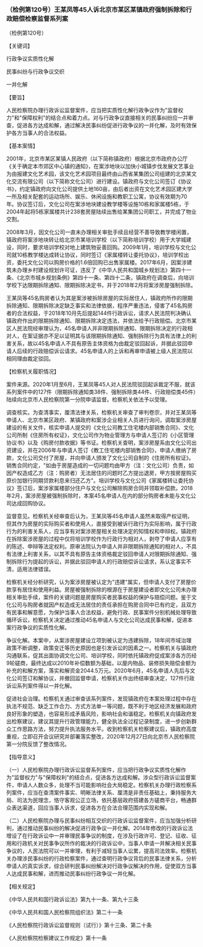 ### （检例第120号）王某凤等45人诉北京市某区某镇政府强制拆除和行政赔偿检察监督系列案
（检例第120号）

【关键词】

行政争议实质性化解

民事纠纷与行政争议交织

一并化解

【要旨】

人民检察院办理行政诉讼监督案件，应当把实质性化解行政争议作为"监督权力"和"保障权利"的结合点和着力点。对与行政争议直接相关的民事纠纷应一并审查，促进各方达成和解，通过解决民事纠纷促进行政争议的一并化解，及时有效保护各方当事人的合法权益。

【基本案情】

2001年，北京市某区某镇人民政府（以下简称镇政府）根据北京市政府办公厅《关于确定本市郊区中心镇的通知》，在案涉地块以加快小城镇步伐发展文艺事业为由报建文化艺术园，该文化艺术园项目最终由山西省某集团公司组建的北京某文化交流有限公司（以下简称文化公司）进行建设。镇政府与文化公司签订《协议书》，约定镇政府向文化公司提供土地160亩，由后者出资在文化艺术园区建大学一所及相关配套的运动场所、娱乐、休闲设施和教职工公寓，协议有效期为70年。协议签订后，文化公司在案涉地块建设教学楼等设施10栋和家属楼5栋，于2004年起将5栋家属楼共计238套房屋陆续出售给某集团公司职工，并完成了物业交割。

2008年3月，因文化公司一直未办理相关审批手续且经营不善导致教学楼闲置，镇政府将案涉地块转让给北京市某培训学校（以下简称培训学校）用于大学城建设，同时，要求培训学校对地上建筑物妥善回购。2009年1月，培训学校与文化公司就10栋教学楼达成转让协议，同时签订《家属楼转让委托协议》，培训学校出资，委托文化公司以购房价格的1.6倍回购已出售家属楼。2017年6月，因案涉建筑未办理乡村建设规划许可证，违反了《中华人民共和国城乡规划法》第四十一条、《北京市城乡规划条例》第四十一条、第四十二条，镇政府在调查后，向培训学校下达限期拆除通知、限期拆除决定书，并于2018年2月将案涉房屋强制拆除。

王某凤等45名购房者认为其是案涉被拆除房屋的实际居住人，镇政府所作的限期拆除通知、限期拆除决定缺乏事实和法律依据，程序严重违法，侵害了45名购房者的合法权益，于2018年10月先后提起144件行政诉讼，请求人民法院判决确认镇政府作出的限期拆除通知、限期拆除决定违法，并依法给予行政赔偿。北京市某区人民法院经审理认为，45名申请人并非限期拆除通知、限期拆除决定的行政相对人，在案证据亦不足以证明其与该限期拆除通知、强制拆除行为具有法律上的利害关系，故以45名申请人不具有原告主体资格为由裁定驳回起诉，并据此驳回申请人后续的行政赔偿诉讼请求。45名申请人的上诉和再审申请被上级人民法院以相同理由裁定驳回。

【检察机关履职情况】

案件来源。2020年1月至6月，王某凤等45人对人民法院驳回起诉裁定不服，就该系列案件中的127件（限期拆除通知类38件、强制拆除类44件、行政赔偿类45件）陆续向北京市人民检察院第一分院申请监督。检察机关依法予以受理。

调查核实。为查清事实，厘清法律关系，检察机关审查了审判卷宗，并对王某凤等申请人、北京市某区政府、某镇政府和案涉企业相关人员进行询问，调取案涉房屋建设的有关文件，核实申请人提交的《文化公司教工住宅楼内部销售合同》、文化公司所制《住房所有权证》，文化公司作为物业管理方与申请人签订的《小区管理协议书》以及《购房付款收据》等书证。检察机关查明，案涉房屋系由文化公司出资建设，并在2006年与申请人签订《教工住宅楼内部销售合同》，申请人缴纳了房款，文化公司交付了房屋，并向申请人颁发了文化公司自制的《住房所有权证》。销售合同约定，"如由于房屋造成的一切问题均由甲方（注：文化公司）负责，如因产权造成乙方（注：购房者）无法居住的问题时乙方提出退房，甲方按房屋购买原价加银行同期贷款利息来归还乙方"。培训学校与文化公司《家属楼转让委托协议》签订后，案涉家属楼部分住户与文化公司解除购房合同并领取补偿款。2018年2月，案涉房屋被强制拆除时，本案45名申请人在内的部分购房者未能与文化公司达成回购协议。

监督意见。检察机关经审查后认为，王某凤等45名申请人虽然未取得产权证明，但其作为房屋的实际购买者和使用人，直接受到被诉行政行为实际影响，属于行政行为的利害关系人，应当享有对案涉房屋相关处理决定的知情权和申辩权。镇政府在拆除案涉房屋的过程中仅将培训学校作为行政行为相对人，剥夺了申请人应享有的陈述、申辩等法定权利。原审法院认为申请人并非限期拆除通知的相对人，不具有法律上利害关系，以其不具有原告主体资格裁定驳回申请人对限期拆除通知、强制拆除行为提起的诉讼，并据此驳回申请人的行政赔偿诉讼请求，系认定事实不清，适用法律错误。

检察机关经分析研究，认为案涉房屋被认定为"违建"属实，但申请人支付了房屋价款享有居住和使用利益。房屋被强制拆除的根源在于房屋建设者即文化公司未办理相关审批手续，案件的关键问题是房屋购买者民事权益的保护与赔偿问题。鉴于文化公司与购房者就因产权造成无法居住的责任承担在购房合同中已有约定，且双方有民事和解意愿，为保护当事人合法权益，避免行政、民事案件分别机械处理导致循环诉讼，检察机关决定通过推动45名申请人与文化公司达成民事和解，促进本案行政争议的实质性化解。

争议化解。本案中，从案涉房屋建设立项到被认定为违建拆除，18年间市域治理政策不断调整，政策变迁等历史原因也是引发诉讼的因素之一。检察机关与镇政府沟通联系，促其出面协调文化公司、培训学校，同时依托镇政府促成案涉各方历经9轮磋商，最终达成以2010年补偿数额为基础，以屋内物品、装修损失赔偿金额为补充的和解方案，落实和解资金2044.5万元。2020年6月，45名申请人先后与文化公司签订和解协议，并撤回监督申请，检察机关作出终结审查决定，127件行政诉讼系列案件得以一并化解。

促进社会治理。检察机关通过审查该系列案件，发现镇政府在本案处理过程中存在执法不规范、缺乏工作合力、方式方法单一等问题，既不利于地区经济发展和政府良好形象的塑造，也容易形成矛盾风险，影响社会和谐稳定。检察机关向镇政府发出检察建议，建议其提升行政管理能力，健全执法全过程记录制度，进一步创新群众工作思路方法，努力提升执法服务水平。收到检察机关检察建议后，镇政府高度重视，立即召开会议研究并部署落实整改，2020年12月27日向北京市人民检察院第一分院反馈了整改情况。

【指导意义】

（一）人民检察院办理行政诉讼监督系列案件，应当把行政争议实质性化解作为"监督权力"与"保障权利"的结合点，促进各方达成和解。涉众型行政诉讼监督案件，申请人人数众多，处理不当可能影响社会大局稳定。检察机关办理行政检察系列案件，应当在查清案件事实、明晰法律关系、厘清是非责任基础上，秉持服务大局、司法为民理念，恪守客观公正立场，依托基层政府搭建各方磋商平台，畅通群众表达渠道，回应当事人诉求，促进各方在合法合理范围内实现和解。

（二）人民检察院办理与民事纠纷相互交织的行政诉讼监督案件，应当加强分析研判，通过推动民事纠纷的解决促进行政争议一并化解。2014年修改的行政诉讼法增设了在行政诉讼中一并审理民事争议的制度，在涉及行政许可、登记、征收、征用和行政机关对民事争议所作的裁决的行政诉讼中，当事人申请一并解决相关民事争议的，人民法院可以一并审理，有利于减轻当事人讼累，提高司法效率。检察机关办理涉民事纠纷的行政检察案件，通过查明行政争议背后的民事法律关系，分析申请人的真实诉求，综合研判民事纠纷解决对行政争议解决的作用，促使双方当事人达成民事和解，进而推动民事纠纷行政争议一并化解。

【相关规定】

《中华人民共和国行政诉讼法》第九十一条、第九十三条

《中华人民共和国人民检察院组织法》第二十一条

《人民检察院行政诉讼监督规则（试行）》第十三条、第二十条

《人民检察院检察建议工作规定》第十一条
